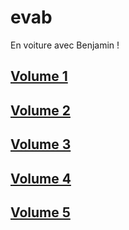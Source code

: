 # evab
En voiture avec Benjamin !

## [Volume 1](evab_vol-1.md)

## [Volume 2](evab_vol-2.md)

## [Volume 3](evab_vol-3.md)

## [Volume 4](evab_vol-4.md)

## [Volume 5](evab_vol-5.md)

